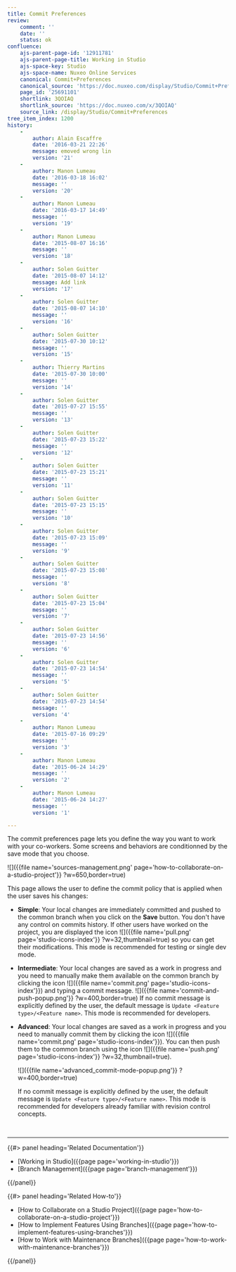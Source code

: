 ```yaml
---
title: Commit Preferences
review:
    comment: ''
    date: ''
    status: ok
confluence:
    ajs-parent-page-id: '12911781'
    ajs-parent-page-title: Working in Studio
    ajs-space-key: Studio
    ajs-space-name: Nuxeo Online Services
    canonical: Commit+Preferences
    canonical_source: 'https://doc.nuxeo.com/display/Studio/Commit+Preferences'
    page_id: '25691101'
    shortlink: 3QOIAQ
    shortlink_source: 'https://doc.nuxeo.com/x/3QOIAQ'
    source_link: /display/Studio/Commit+Preferences
tree_item_index: 1200
history:
    -
        author: Alain Escaffre
        date: '2016-03-21 22:26'
        message: emoved wrong lin
        version: '21'
    -
        author: Manon Lumeau
        date: '2016-03-18 16:02'
        message: ''
        version: '20'
    -
        author: Manon Lumeau
        date: '2016-03-17 14:49'
        message: ''
        version: '19'
    -
        author: Manon Lumeau
        date: '2015-08-07 16:16'
        message: ''
        version: '18'
    -
        author: Solen Guitter
        date: '2015-08-07 14:12'
        message: Add link
        version: '17'
    -
        author: Solen Guitter
        date: '2015-08-07 14:10'
        message: ''
        version: '16'
    -
        author: Solen Guitter
        date: '2015-07-30 10:12'
        message: ''
        version: '15'
    -
        author: Thierry Martins
        date: '2015-07-30 10:00'
        message: ''
        version: '14'
    -
        author: Solen Guitter
        date: '2015-07-27 15:55'
        message: ''
        version: '13'
    -
        author: Solen Guitter
        date: '2015-07-23 15:22'
        message: ''
        version: '12'
    -
        author: Solen Guitter
        date: '2015-07-23 15:21'
        message: ''
        version: '11'
    -
        author: Solen Guitter
        date: '2015-07-23 15:15'
        message: ''
        version: '10'
    -
        author: Solen Guitter
        date: '2015-07-23 15:09'
        message: ''
        version: '9'
    -
        author: Solen Guitter
        date: '2015-07-23 15:08'
        message: ''
        version: '8'
    -
        author: Solen Guitter
        date: '2015-07-23 15:04'
        message: ''
        version: '7'
    -
        author: Solen Guitter
        date: '2015-07-23 14:56'
        message: ''
        version: '6'
    -
        author: Solen Guitter
        date: '2015-07-23 14:54'
        message: ''
        version: '5'
    -
        author: Solen Guitter
        date: '2015-07-23 14:54'
        message: ''
        version: '4'
    -
        author: Manon Lumeau
        date: '2015-07-16 09:29'
        message: ''
        version: '3'
    -
        author: Manon Lumeau
        date: '2015-06-24 14:29'
        message: ''
        version: '2'
    -
        author: Manon Lumeau
        date: '2015-06-24 14:27'
        message: ''
        version: '1'

---
```

The commit preferences page lets you define the way you want to work with your co-workers. Some screens and behaviors are conditionned by the save mode that you choose.&nbsp;

![]({{file name='sources-management.png' page='how-to-collaborate-on-a-studio-project'}} ?w=650,border=true)

This page allows the user to define&nbsp;the commit policy that is applied when the user saves his changes:

*   **Simple**: Your local changes are immediately committed and pushed to the common branch when you click on the **Save** button. You don't have any control on commits history. If other users have worked on the project, you are displayed the icon&nbsp;![]({{file name='pull.png' page='studio-icons-index'}} ?w=32,thumbnail=true) so you can get their modifications.
    This mode is recommended for&nbsp;testing or single dev mode.
*   **Intermediate**: Your local changes are saved as a work in progress and you need to manually make them available on the common branch by clicking the icon&nbsp;![]({{file name='commit.png' page='studio-icons-index'}}) and typing a commit message.
    ![]({{file name='commit-and-push-popup.png'}} ?w=400,border=true)
    If no commit message is explicitly defined by the user, the default message is `Update <Feature type>/<Feature name>`.
    This mode is recommended for developers.
*   **Advanced**: Your local changes are saved as a work in progress and you need to manually commit them by clicking the icon ![]({{file name='commit.png' page='studio-icons-index'}}). You can then push them to the common branch using the icon ![]({{file name='push.png' page='studio-icons-index'}} ?w=32,thumbnail=true).

    ![]({{file name='advanced_commit-mode-popup.png'}} ?w=400,border=true)

    If no commit message is explicitly defined by the user, the default message is `Update <Feature type>/<Feature name>`.
    This mode is recommended for developers already familiar with revision control concepts.

&nbsp;

* * *

<div class="row" data-equalizer data-equalize-on="medium"><div class="column medium-6">{{#> panel heading='Related Documentation'}}

*   [Working in Studio]({{page page='working-in-studio'}})
*   [Branch Management]({{page page='branch-management'}})

{{/panel}}</div><div class="column medium-6">{{#> panel heading='Related How-to'}}

*   [How to Collaborate on a Studio Project]({{page page='how-to-collaborate-on-a-studio-project'}})
*   [How to Implement Features Using Branches]({{page page='how-to-implement-features-using-branches'}})
*   [How to Work with Maintenance Branches]({{page page='how-to-work-with-maintenance-branches'}})

{{/panel}}</div></div>
